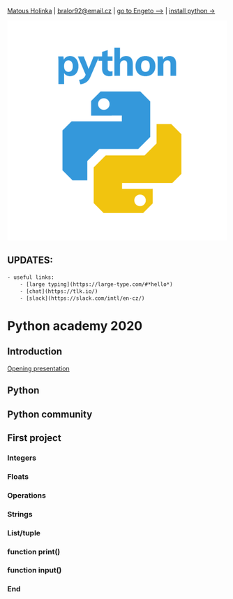 [Matous Holinka](https://www.linkedin.com/in/matous-holinka/) | <bralor92@email.cz> | [go to Engeto -->](https://engeto.com/) | [install python ->](https://docs.python.org/3/using/index.html)

![](images/python.png)

## UPDATES:
    - useful links:
        - [large typing](https://large-type.com/#*hello*)
        - [chat](https://tlk.io/)
        - [slack](https://slack.com/intl/en-cz/)

# Python academy 2020

## Introduction
[Opening presentation](https://docs.google.com/presentation/d/1rz0A46HDcbyAdZMLucDNtpOg1RgB-Y_FIhyeHceTfm4/edit#slide=id.p)

## Python
## Python community    
## First project

### Integers
### Floats
### Operations
### Strings
### List/tuple
### function print()
### function input()
### End


